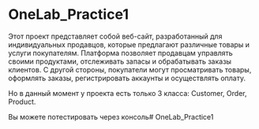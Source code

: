 # OneLab_Practice1

Этот проект представляет собой веб-сайт, разработанный для индивидуальных продавцов, которые предлагают различные товары и услуги покупателям. Платформа позволяет продавцам управлять своими продуктами, отслеживать запасы и обрабатывать заказы клиентов. С другой стороны, покупатели могут просматривать товары, оформлять заказы, регистрировать аккаунты и осуществлять оплату.

Но в данный момент у проекта есть только 3 класса: Customer, Order, Product.

Вы можете потестировать через консоль# OneLab_Practice1
